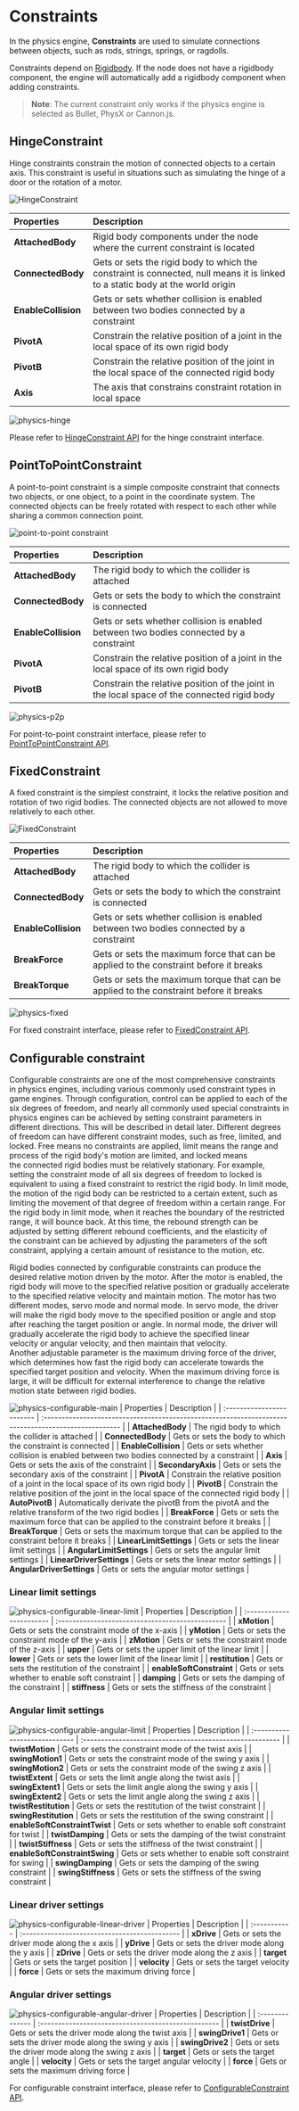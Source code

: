 # Constraints

In the physics engine, **Constraints** are used to simulate connections between objects, such as rods, strings, springs, or ragdolls.

Constraints depend on [Rigidbody](physics-rigidbody.md). If the node does not have a rigidbody component, the engine will automatically add a rigidbody component when adding constraints.

> **Note**: The current constraint only works if the physics engine is selected as Bullet, PhysX or Cannon.js.

## HingeConstraint

Hinge constraints constrain the motion of connected objects to a certain axis. This constraint is useful in situations such as simulating the hinge of a door or the rotation of a motor.

![HingeConstraint](img/hinge-constraint.jpg)

| Properties          | Description                                                                                                                    |
| :------------------ | :----------------------------------------------------------------------------------------------------------------------------- |
| **AttachedBody**    | Rigid body components under the node where the current constraint is located                                                   |
| **ConnectedBody**   | Gets or sets the rigid body to which the constraint is connected, null means it is linked to a static body at the world origin |
| **EnableCollision** | Gets or sets whether collision is enabled between two bodies connected by a constraint                                         |
| **PivotA**          | Constrain the relative position of a joint in the local space of its own rigid body                                            |
| **PivotB**          | Constrain the relative position of the joint in the local space of the connected rigid body                                    |
| **Axis**            | The axis that constrains constraint rotation in local space                                                                    |

![physics-hinge](img/physics-hinge.gif)

Please refer to [HingeConstraint API](__APIDOC__/en/class/physics.HingeConstraint) for the hinge constraint interface.

## PointToPointConstraint

A point-to-point constraint is a simple composite constraint that connects two objects, or one object, to a point in the coordinate system. The connected objects can be freely rotated with respect to each other while sharing a common connection point.

![point-to-point constraint](img/pointtopoint-constraint.jpg)

| Properties          | Description                                                                                 |
| :------------------ | :------------------------------------------------------------------------------------------ |
| **AttachedBody**    | The rigid body to which the collider is attached                                            |
| **ConnectedBody**   | Gets or sets the body to which the constraint is connected                                  |
| **EnableCollision** | Gets or sets whether collision is enabled between two bodies connected by a constraint      |
| **PivotA**          | Constrain the relative position of a joint in the local space of its own rigid body         |
| **PivotB**          | Constrain the relative position of the joint in the local space of the connected rigid body |

![physics-p2p](img/physics-p2p.gif)

For point-to-point constraint interface, please refer to [PointToPointConstraint API](__APIDOC__/en/class/physics.PointToPointConstraint).

## FixedConstraint

A fixed constraint is the simplest constraint, it locks the relative position and rotation of two rigid bodies. The connected objects are not allowed to move relatively to each other.

![FixedConstraint](img/fixed-constraint.png)

| Properties          | Description                                                                            |
| :------------------ | :------------------------------------------------------------------------------------- |
| **AttachedBody**    | The rigid body to which the collider is attached                                       |
| **ConnectedBody**   | Gets or sets the body to which the constraint is connected                             |
| **EnableCollision** | Gets or sets whether collision is enabled between two bodies connected by a constraint |
| **BreakForce**      | Gets or sets the maximum force that can be applied to the constraint before it breaks  |
| **BreakTorque**     | Gets or sets the maximum torque that can be applied to the constraint before it breaks |

![physics-fixed](img/fixed-constraint.gif)

For fixed constraint interface, please refer to [FixedConstraint API](__APIDOC__/en/class/physics.FixedConstraint).

## Configurable constraint

Configurable constraints are one of the most comprehensive constraints in physics engines, including various commonly used constraint types in game engines. Through configuration, control can be applied to each of the six degrees of freedom, and nearly all commonly used special constraints in physics engines can be achieved by setting constraint parameters in different directions. This will be described in detail later. Different degrees of freedom can have different constraint modes, such as free, limited, and locked. Free means no constraints are applied, limit means the range and process of the rigid body's motion are limited, and locked means the connected rigid bodies must be relatively stationary. For example, setting the constraint mode of all six degrees of freedom to locked is equivalent to using a fixed constraint to restrict the rigid body. In limit mode, the motion of the rigid body can be restricted to a certain extent, such as limiting the movement of that degree of freedom within a certain range. For the rigid body in limit mode, when it reaches the boundary of the restricted range, it will bounce back. At this time, the rebound strength can be adjusted by setting different rebound coefficients, and the elasticity of the constraint can be achieved by adjusting the parameters of the soft constraint, applying a certain amount of resistance to the motion, etc.

Rigid bodies connected by configurable constraints can produce the desired relative motion driven by the motor. After the motor is enabled, the rigid body will move to the specified relative position or gradually accelerate to the specified relative velocity and maintain motion. The motor has two different modes, servo mode and normal mode. In servo mode, the driver will make the rigid body move to the specified position or angle and stop after reaching the target position or angle. In normal mode, the driver will gradually accelerate the rigid body to achieve the specified linear velocity or angular velocity, and then maintain that velocity. Another adjustable parameter is the maximum driving force of the driver, which determines how fast the rigid body can accelerate towards the specified target position and velocity. When the maximum driving force is large, it will be difficult for external interference to change the relative motion state between rigid bodies.

![physics-configurable-main](img/configurable-main.png)
| Properties                | Description                                                                                          |
| :------------------------ | :--------------------------------------------------------------------------------------------------- |
| **AttachedBody**          | The rigid body to which the collider is attached                                                     |
| **ConnectedBody**         | Gets or sets the body to which the constraint is connected                                           |
| **EnableCollision**       | Gets or sets whether collision is enabled between two bodies connected by a constraint               |
| **Axis**                  | Gets or sets the axis of the constraint                                                              |
| **SecondaryAxis**         | Gets or sets the secondary axis of the constraint                                                    |
| **PivotA**                | Constrain the relative position of a joint in the local space of its own rigid body                  |
| **PivotB**                | Constrain the relative position of the joint in the local space of the connected rigid body          |
| **AutoPivotB**            | Automatically derivate the pivotB from the pivotA and the relative transform of the two rigid bodies |
| **BreakForce**            | Gets or sets the maximum force that can be applied to the constraint before it breaks                |
| **BreakTorque**           | Gets or sets the maximum torque that can be applied to the constraint before it breaks               |
| **LinearLimitSettings**   | Gets or sets the linear limit settings                                                               |
| **AngularLimitSettings**  | Gets or sets the angular limit settings                                                              |
| **LinearDriverSettings**  | Gets or sets the linear motor settings                                                               |
| **AngularDriverSettings** | Gets or sets the angular motor settings                                                              |

### Linear limit settings

![physics-configurable-linear-limit](img/configurable-linear-limit.png)
| Properties               | Description                                      |
| :----------------------- | :----------------------------------------------- |
| **xMotion**              | Gets or sets the constraint mode of the x-axis   |
| **yMotion**              | Gets or sets the constraint mode of the y-axis   |
| **zMotion**              | Gets or sets the constraint mode of the z-axis   |
| **upper**                | Gets or sets the upper limit of the linear limit |
| **lower**                | Gets or sets the lower limit of the linear limit |
| **restitution**          | Gets or sets the restitution of the constraint   |
| **enableSoftConstraint** | Gets or sets whether to enable soft constraint   |
| **damping**              | Gets or sets the damping of the constraint       |
| **stiffness**            | Gets or sets the stiffness of the constraint     |

### Angular limit settings

![physics-configurable-angular-limit](img/configurable-angular-limit.png)
| Properties                    | Description                                              |
| :---------------------------- | :------------------------------------------------------- |
| **twistMotion**               | Gets or sets the constraint mode of the twist axis       |
| **swingMotion1**              | Gets or sets the constraint mode of the swing y axis     |
| **swingMotion2**              | Gets or sets the constraint mode of the swing z axis     |
| **twistExtent**               | Gets or sets the limit angle along the twist axis        |
| **swingExtent1**              | Gets or sets the limit angle along the swing y axis      |
| **swingExtent2**              | Gets or sets the limit angle along the swing z axis      |
| **twistRestitution**          | Gets or sets the restitution of the twist constraint     |
| **swingRestitution**          | Gets or sets the restitution of the swing constraint     |
| **enableSoftConstraintTwist** | Gets or sets whether to enable soft constraint for twist |
| **twistDamping**              | Gets or sets the damping of the twist constraint         |
| **twistStiffness**            | Gets or sets the stiffness of the twist constraint       |
| **enableSoftConstraintSwing** | Gets or sets whether to enable soft constraint for swing |
| **swingDamping**              | Gets or sets the damping of the swing constraint         |
| **swingStiffness**            | Gets or sets the stiffness of the swing constraint       |

### Linear driver settings

![physics-configurable-linear-driver](img/configurable-linear-driver.png)
| Properties   | Description                                   |
| :----------- | :-------------------------------------------- |
| **xDrive**   | Gets or sets the driver mode along the x axis |
| **yDrive**   | Gets or sets the driver mode along the y axis |
| **zDrive**   | Gets or sets the driver mode along the z axis |
| **target**   | Gets or sets the target position              |
| **velocity** | Gets or sets the target velocity              |
| **force**    | Gets or sets the maximum driving force        |

### Angular driver settings

![physics-configurable-angular-driver](img/configurable-angular-driver.png)
| Properties      | Description                                         |
| :-------------- | :-------------------------------------------------- |
| **twistDrive**  | Gets or sets the driver mode along the twist axis   |
| **swingDrive1** | Gets or sets the driver mode along the swing y axis |
| **swingDrive2** | Gets or sets the driver mode along the swing z axis |
| **target**      | Gets or sets the target angle                       |
| **velocity**    | Gets or sets the target angular velocity            |
| **force**       | Gets or sets the maximum driving force              |

For configurable constraint interface, please refer to [ConfigurableConstraint API](__APIDOC__/en/class/physics.ConfigurableConstraint).
